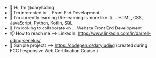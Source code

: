 - 👋 Hi, I’m @darylUding
- 👀 I’m interested in ... Front End Development
- 🌱 I’m currently learning (Re-learning is more like it) ... HTML, CSS, JavaScript, Python, Kotlin, SQL
- 💞️ I’m looking to collaborate on ... Website Front End Development
- 📫 How to reach me --> LinkedIn: https://www.linkedin.com/in/darrell-uding-senelus/
- 📌 Sample projects --> https://codepen.io/daryluding (created during FCC Responsive Web Certification Course )

<!---
darylUding/darylUding is a ✨ special ✨ repository because its `README.md` (this file) appears on your GitHub profile.
You can click the Preview link to take a look at your changes.
--->

